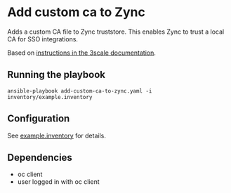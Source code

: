# Add custom ca to Zync

Adds a custom CA file to Zync truststore. This enables Zync to trust a local CA for SSO integrations.

Based on [instructions in the 3scale documentation](https://access.redhat.com/documentation/en-us/red_hat_3scale_api_management/2.10/html/administering_the_api_gateway/openid-connect#configuring-zync_integration-threescale-sso).

## Running the playbook

`ansible-playbook add-custom-ca-to-zync.yaml -i inventory/example.inventory`

## Configuration

See [example.inventory](inventory/example.inventory) for details.

## Dependencies

- oc client
- user logged in with oc client
